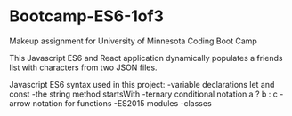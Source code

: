 # Bootcamp-ES6-1of3
Makeup assignment for University of Minnesota Coding Boot Camp

This Javascript ES6 and React application dynamically populates a friends list with characters from two JSON files.

Javascript ES6 syntax used in this project:
-variable declarations let and const
-the string method startsWith
-ternary conditional notation a ? b : c
-arrow notation for functions
-ES2015 modules
-classes
